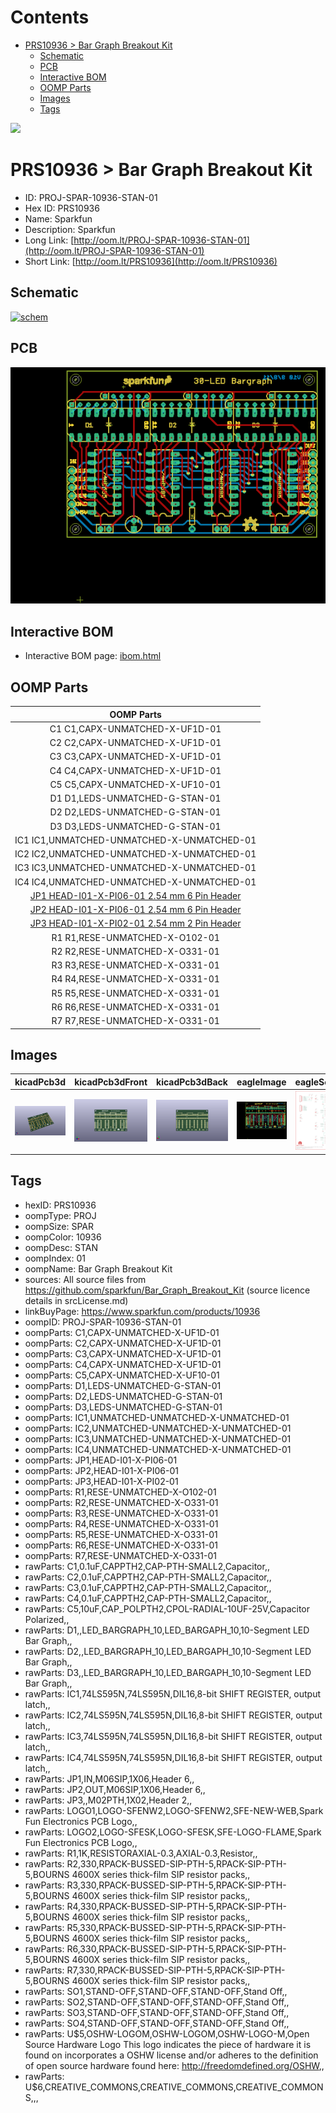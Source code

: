 



Contents
========

* [PRS10936 > Bar Graph Breakout Kit](#prs10936--bar-graph-breakout-kit)
	* [Schematic](#schematic)
	* [PCB](#pcb)
	* [Interactive BOM](#interactive-bom)
	* [OOMP Parts](#oomp-parts)
	* [Images](#images)
	* [Tags](#tags)
  
![][im]
# PRS10936 > Bar Graph Breakout Kit

- ID: PROJ-SPAR-10936-STAN-01
- Hex ID: PRS10936
- Name: Sparkfun
- Description: Sparkfun
- Long Link: [http://oom.lt/PROJ-SPAR-10936-STAN-01](http://oom.lt/PROJ-SPAR-10936-STAN-01)
- Short Link: [http://oom.lt/PRS10936](http://oom.lt/PRS10936)

## Schematic
  
[![schem](eagleSchemImage.png)](eagleSchemImage.png)
## PCB
  
[![pcb](eagleImage.png)](eagleImage.png)
## Interactive BOM

- Interactive BOM page: [ibom.html](https://htmlpreview.github.io/?https://github.com/oomlout/oomlout_OOMP_projects/blob/main/PROJ-SPAR-10936-STAN-01/kicad/bom/ibom.html)

## OOMP Parts
  

|OOMP Parts|
| :---: |
|C1 C1,CAPX-UNMATCHED-X-UF1D-01|
|C2 C2,CAPX-UNMATCHED-X-UF1D-01|
|C3 C3,CAPX-UNMATCHED-X-UF1D-01|
|C4 C4,CAPX-UNMATCHED-X-UF1D-01|
|C5 C5,CAPX-UNMATCHED-X-UF10-01|
|D1 D1,LEDS-UNMATCHED-G-STAN-01|
|D2 D2,LEDS-UNMATCHED-G-STAN-01|
|D3 D3,LEDS-UNMATCHED-G-STAN-01|
|IC1 IC1,UNMATCHED-UNMATCHED-X-UNMATCHED-01|
|IC2 IC2,UNMATCHED-UNMATCHED-X-UNMATCHED-01|
|IC3 IC3,UNMATCHED-UNMATCHED-X-UNMATCHED-01|
|IC4 IC4,UNMATCHED-UNMATCHED-X-UNMATCHED-01|
|[JP1 HEAD-I01-X-PI06-01 2.54 mm 6 Pin Header](https://github.com/oomlout/oomlout_OOMP_parts/tree/main/HEAD-I01-X-PI06-01/)|
|[JP2 HEAD-I01-X-PI06-01 2.54 mm 6 Pin Header](https://github.com/oomlout/oomlout_OOMP_parts/tree/main/HEAD-I01-X-PI06-01/)|
|[JP3 HEAD-I01-X-PI02-01 2.54 mm 2 Pin Header](https://github.com/oomlout/oomlout_OOMP_parts/tree/main/HEAD-I01-X-PI02-01/)|
|R1 R1,RESE-UNMATCHED-X-O102-01|
|R2 R2,RESE-UNMATCHED-X-O331-01|
|R3 R3,RESE-UNMATCHED-X-O331-01|
|R4 R4,RESE-UNMATCHED-X-O331-01|
|R5 R5,RESE-UNMATCHED-X-O331-01|
|R6 R6,RESE-UNMATCHED-X-O331-01|
|R7 R7,RESE-UNMATCHED-X-O331-01|

## Images
  
  

|kicadPcb3d|kicadPcb3dFront|kicadPcb3dBack|eagleImage|eagleSchemImage|
| :---: | :---: | :---: | :---: | :---: |
|[![kicadPcb3d](kicadPcb3d_140.png)](kicadPcb3d.png)|[![kicadPcb3dFront](kicadPcb3dFront_140.png)](kicadPcb3dFront.png)|[![kicadPcb3dBack](kicadPcb3dBack_140.png)](kicadPcb3dBack.png)|[![eagleImage](eagleImage_140.png)](eagleImage.png)|[![eagleSchemImage](eagleSchemImage_140.png)](eagleSchemImage.png)|

## Tags

- hexID: PRS10936
- oompType: PROJ
- oompSize: SPAR
- oompColor: 10936
- oompDesc: STAN
- oompIndex: 01
- oompName: Bar Graph Breakout Kit
- sources: All source files from https://github.com/sparkfun/Bar_Graph_Breakout_Kit (source licence details in srcLicense.md)
- linkBuyPage: https://www.sparkfun.com/products/10936
- oompID: PROJ-SPAR-10936-STAN-01
- oompParts: C1,CAPX-UNMATCHED-X-UF1D-01
- oompParts: C2,CAPX-UNMATCHED-X-UF1D-01
- oompParts: C3,CAPX-UNMATCHED-X-UF1D-01
- oompParts: C4,CAPX-UNMATCHED-X-UF1D-01
- oompParts: C5,CAPX-UNMATCHED-X-UF10-01
- oompParts: D1,LEDS-UNMATCHED-G-STAN-01
- oompParts: D2,LEDS-UNMATCHED-G-STAN-01
- oompParts: D3,LEDS-UNMATCHED-G-STAN-01
- oompParts: IC1,UNMATCHED-UNMATCHED-X-UNMATCHED-01
- oompParts: IC2,UNMATCHED-UNMATCHED-X-UNMATCHED-01
- oompParts: IC3,UNMATCHED-UNMATCHED-X-UNMATCHED-01
- oompParts: IC4,UNMATCHED-UNMATCHED-X-UNMATCHED-01
- oompParts: JP1,HEAD-I01-X-PI06-01
- oompParts: JP2,HEAD-I01-X-PI06-01
- oompParts: JP3,HEAD-I01-X-PI02-01
- oompParts: R1,RESE-UNMATCHED-X-O102-01
- oompParts: R2,RESE-UNMATCHED-X-O331-01
- oompParts: R3,RESE-UNMATCHED-X-O331-01
- oompParts: R4,RESE-UNMATCHED-X-O331-01
- oompParts: R5,RESE-UNMATCHED-X-O331-01
- oompParts: R6,RESE-UNMATCHED-X-O331-01
- oompParts: R7,RESE-UNMATCHED-X-O331-01
- rawParts: C1,0.1uF,CAPPTH2,CAP-PTH-SMALL2,Capacitor,,
- rawParts: C2,0.1uF,CAPPTH2,CAP-PTH-SMALL2,Capacitor,,
- rawParts: C3,0.1uF,CAPPTH2,CAP-PTH-SMALL2,Capacitor,,
- rawParts: C4,0.1uF,CAPPTH2,CAP-PTH-SMALL2,Capacitor,,
- rawParts: C5,10uF,CAP_POLPTH2,CPOL-RADIAL-10UF-25V,Capacitor Polarized,,
- rawParts: D1,,LED_BARGRAPH_10,LED_BARGAPH_10,10-Segment LED Bar Graph,,
- rawParts: D2,,LED_BARGRAPH_10,LED_BARGAPH_10,10-Segment LED Bar Graph,,
- rawParts: D3,,LED_BARGRAPH_10,LED_BARGAPH_10,10-Segment LED Bar Graph,,
- rawParts: IC1,74LS595N,74LS595N,DIL16,8-bit SHIFT REGISTER, output latch,,
- rawParts: IC2,74LS595N,74LS595N,DIL16,8-bit SHIFT REGISTER, output latch,,
- rawParts: IC3,74LS595N,74LS595N,DIL16,8-bit SHIFT REGISTER, output latch,,
- rawParts: IC4,74LS595N,74LS595N,DIL16,8-bit SHIFT REGISTER, output latch,,
- rawParts: JP1,IN,M06SIP,1X06,Header 6,,
- rawParts: JP2,OUT,M06SIP,1X06,Header 6,,
- rawParts: JP3,,M02PTH,1X02,Header 2,,
- rawParts: LOGO1,LOGO-SFENW2,LOGO-SFENW2,SFE-NEW-WEB,Spark Fun Electronics PCB Logo,,
- rawParts: LOGO2,LOGO-SFESK,LOGO-SFESK,SFE-LOGO-FLAME,Spark Fun Electronics PCB Logo,,
- rawParts: R1,1K,RESISTORAXIAL-0.3,AXIAL-0.3,Resistor,,
- rawParts: R2,330,RPACK-BUSSED-SIP-PTH-5,RPACK-SIP-PTH-5,BOURNS 4600X series thick-film SIP resistor packs,,
- rawParts: R3,330,RPACK-BUSSED-SIP-PTH-5,RPACK-SIP-PTH-5,BOURNS 4600X series thick-film SIP resistor packs,,
- rawParts: R4,330,RPACK-BUSSED-SIP-PTH-5,RPACK-SIP-PTH-5,BOURNS 4600X series thick-film SIP resistor packs,,
- rawParts: R5,330,RPACK-BUSSED-SIP-PTH-5,RPACK-SIP-PTH-5,BOURNS 4600X series thick-film SIP resistor packs,,
- rawParts: R6,330,RPACK-BUSSED-SIP-PTH-5,RPACK-SIP-PTH-5,BOURNS 4600X series thick-film SIP resistor packs,,
- rawParts: R7,330,RPACK-BUSSED-SIP-PTH-5,RPACK-SIP-PTH-5,BOURNS 4600X series thick-film SIP resistor packs,,
- rawParts: SO1,STAND-OFF,STAND-OFF,STAND-OFF,Stand Off,,
- rawParts: SO2,STAND-OFF,STAND-OFF,STAND-OFF,Stand Off,,
- rawParts: SO3,STAND-OFF,STAND-OFF,STAND-OFF,Stand Off,,
- rawParts: SO4,STAND-OFF,STAND-OFF,STAND-OFF,Stand Off,,
- rawParts: U$5,OSHW-LOGOM,OSHW-LOGOM,OSHW-LOGO-M,Open Source Hardware Logo This logo indicates the piece of hardware it is found on incorporates a OSHW license and/or adheres to the definition of open source hardware found here: http://freedomdefined.org/OSHW,,
- rawParts: U$6,CREATIVE_COMMONS,CREATIVE_COMMONS,CREATIVE_COMMONS,,,



[im]: kicadPcb3d_450.png
